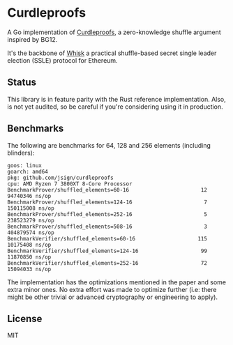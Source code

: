 # Curdleproofs
A Go implementation of [Curdleproofs](https://github.com/asn-d6/curdleproofs/blob/main/doc/curdleproofs.pdf), a zero-knowledge shuffle argument inspired by BG12.

It's the backbone of [Whisk](https://ethresear.ch/t/whisk-a-practical-shuffle-based-ssle-protocol-for-ethereum/11763) a practical shuffle-based secret single leader election (SSLE) protocol for Ethereum.

## Status

This library is in feature parity with the Rust reference implementation. 
Also, is not yet audited, so be careful if you're considering using it in production. 

## Benchmarks

The following are benchmarks for 64, 128 and 256 elements (including blinders):
```
goos: linux
goarch: amd64
pkg: github.com/jsign/curdleproofs
cpu: AMD Ryzen 7 3800XT 8-Core Processor            
BenchmarkProver/shuffled_elements=60-16                       12          94740346 ns/op
BenchmarkProver/shuffled_elements=124-16                       7         150115008 ns/op
BenchmarkProver/shuffled_elements=252-16                       5         238523279 ns/op
BenchmarkProver/shuffled_elements=508-16                       3         404879574 ns/op
BenchmarkVerifier/shuffled_elements=60-16                    115          10175408 ns/op
BenchmarkVerifier/shuffled_elements=124-16                    99          11870850 ns/op
BenchmarkVerifier/shuffled_elements=252-16                    72          15094033 ns/op
```

The implementation has the optimizations mentioned in the paper and some extra minor ones. No extra effort was made to optimize further (i.e: there might be other trivial or advanced cryptography or engineering to apply).

## License

MIT